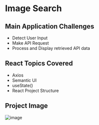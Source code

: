 # Image Search

## Main Application Challenges
  - Detect User Input
  - Make API Request
  - Process and Display retrieved API data

## React Topics Covered
  - Axios
  - Semantic UI
  - useState()
  - React Project Structure

## Project Image
![image](https://user-images.githubusercontent.com/91664359/159734104-7cda6de6-ffb1-4aa6-9ea0-04e3b6a798d1.png)
